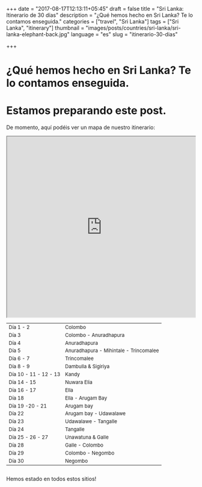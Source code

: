 +++
date = "2017-08-17T12:13:11+05:45"
draft = false
title = "Sri Lanka: Itinerario de 30 días"
description = "¿Qué hemos hecho en Sri Lanka? Te lo contamos enseguida."
categories = ["travel", "Sri Lanka"]
tags = ["Sri Lanka", "itinerary"]
thumbnail = "images/posts/countries/sri-lanka/sri-lanka-elephant-back.jpg"
language = "es"
slug = "itinerario-30-dias"


+++

# ¿Qué hemos hecho en Sri Lanka? Te lo contamos enseguida. 

# Estamos preparando este post.

De momento, aquí podéis ver un mapa de nuestro itinerario:


<div style="overflow: hidden">
<div class="mcol c6" style="padding: 0">
	<iframe src="https://www.google.com/maps/d/embed?mid=1DjShSvY9BNbmccluxhQl1GrrAcU" height="480" style="position: relative; width: 100%; scrolling='no';"></iframe>
</div>
<div class="mcol c6" style="max-height: 480px; overflow-y: auto; ">
	<table class="table table-hover table-striped" style="font-size: small;">
		<tbody>
		<tr><td class="column-1">Día 1 - 2</td><td class="column-2">Colombo</td></tr>
		<tr><td class="column-1">Día 3</td><td class="column-2">Colombo - Anuradhapura</td></tr>
		<tr><td class="column-1">Día 4</td><td class="column-2">Anuradhapura</td></tr>
		<tr><td class="column-1">Día 5</td><td class="column-2">Anuradhapura - Mihintale - Trincomalee</td></tr>
		<tr><td class="column-1">Día 6 - 7 </td><td class="column-2">Trincomalee</td></tr>
		<tr><td class="column-1">Día 8 - 9</td><td class="column-2">Dambulla & Sigiriya</td></tr>
		<tr><td class="column-1">Día 10 - 11 - 12 - 13</td><td class="column-2">Kandy</td></tr>
		<tr><td class="column-1">Día 14 - 15</td><td class="column-2">Nuwara Elia</td></tr>
		<tr><td class="column-1">Día 16 - 17</td><td class="column-2">Ella</td></tr>
		<tr><td class="column-1">Día 18</td><td class="column-2">Ella - Arugam Bay</td></tr>
		<tr><td class="column-1">Día 19 -20 - 21</td><td class="column-2">Arugam bay</td></tr>
		<tr><td class="column-1">Día 22</td><td class="column-2">Arugam bay - Udawalawe</td></tr>
		<tr><td class="column-1">Día 23</td><td class="column-2">Udawalawe - Tangalle</td></tr>
		<tr><td class="column-1">Día 24</td><td class="column-2">Tangalle</td></tr>
		<tr><td class="column-1">Día 25 - 26 - 27</td><td class="column-2">Unawatuna & Galle</td></tr>
		<tr><td class="column-1">Día 28</td><td class="column-2">Galle - Colombo</td></tr>
		<tr><td class="column-1">Día 29</td><td class="column-2">Colombo - Negombo</td></tr>
		<tr><td class="column-1">Día 30</td><td class="column-2">Negombo</td></tr>
		</tbody>
	</table>
</div>
</div>

Hemos estado en todos estos sitios!
